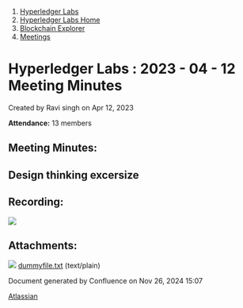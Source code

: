 1. [Hyperledger Labs](index.html)
2. [Hyperledger Labs Home](Hyperledger-Labs-Home_20283400.html)
3. [Blockchain Explorer](Blockchain-Explorer_20294340.html)
4. [Meetings](Meetings_20290580.html)

# Hyperledger Labs : 2023 - 04 - 12 Meeting Minutes

Created by Ravi singh on Apr 12, 2023

**Attendance:** 13 members

## Meeting Minutes:

## **Design thinking excersize**

## Recording:

![](plugins/servlet/confluence/placeholder/unknown-attachment)

## Attachments:

![](images/icons/bullet_blue.gif) [dummyfile.txt](attachments/20290615/20294369.txt) (text/plain)

Document generated by Confluence on Nov 26, 2024 15:07

[Atlassian](http://www.atlassian.com/)
